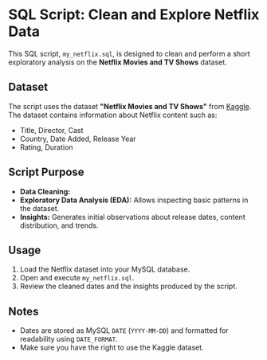 # SQL Script: Clean and Explore Netflix Data

This SQL script, `my_netflix.sql`, is designed to clean and perform a short exploratory analysis on the **Netflix Movies and TV Shows** dataset.

## Dataset
The script uses the dataset **"Netflix Movies and TV Shows"** from [Kaggle](https://www.kaggle.com/datasets/shivamb/netflix-shows).  
The dataset contains information about Netflix content such as:  
- Title, Director, Cast  
- Country, Date Added, Release Year  
- Rating, Duration  

## Script Purpose
- **Data Cleaning:**   
- **Exploratory Data Analysis (EDA):** Allows inspecting basic patterns in the dataset.  
- **Insights:** Generates initial observations about release dates, content distribution, and trends.

## Usage
1. Load the Netflix dataset into your MySQL database.  
2. Open and execute `my_netflix.sql`.  
3. Review the cleaned dates and the insights produced by the script.

## Notes
- Dates are stored as MySQL `DATE` (`YYYY-MM-DD`) and formatted for readability using `DATE_FORMAT`.  
- Make sure you have the right to use the Kaggle dataset.
